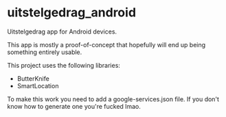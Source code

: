 # uitstelgedrag_android
Uitstelgedrag app for Android devices.

This app is mostly a proof-of-concept that hopefully will end up being something entirely usable.  

This project uses the following libraries:

- ButterKnife
- SmartLocation

To make this work you need to add a google-services.json file. If you don't know how to generate one you're fucked lmao.
